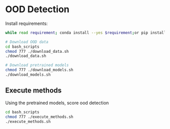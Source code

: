 # OOD Detection

Install requirements:
```bash
while read requirement; conda install --yes $requirement;or pip install $requirement; end < requirements.txt
```

```bash
# Download OOD data
cd bash_scripts
chmod 777 ./download_data.sh
./download_data.sh

# Download pretrained models
chmod 777 ./download_models.sh
./download_models.sh
```


## Execute methods

Using the pretrained models, score ood detection

```bash
cd bash_scripts
chmod 777 ./execute_methods.sh
./execute_methods.sh
```